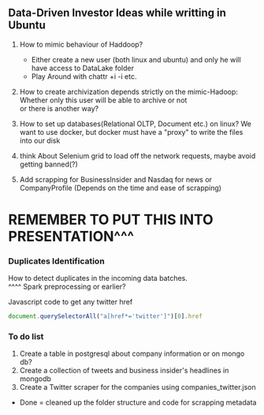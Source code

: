 ## Data-Driven Investor Ideas while writting in Ubuntu
1. How to mimic behaviour of Haddoop? 
   - Either create a new user (both linux and ubuntu) and only he will have access to DataLake folder
   - Play Around with chattr +i -i etc.
   
2. How to create archivization depends strictly on the mimic-Hadoop: Whether only this user will be able to archive or not<br>
   or  there is another way?
3. How to set up databases(Relational OLTP, Document etc.) on linux?
    We want to use docker, but docker must have a "proxy" to write the files into our disk
4. think About Selenium grid to load off the network requests, maybe avoid getting banned(?)
5. Add scrapping for BusinessInsider and Nasdaq for news or CompanyProfile (Depends on the time and ease of scrapping)
# REMEMBER TO PUT THIS INTO PRESENTATION^^^
### Duplicates Identification 
How to detect duplicates in the incoming data batches. <br> 
^^^^ Spark preprocessing or earlier? 


Javascript code to get any twitter href<br>
````javascript
document.querySelectorAll("a[href*='twitter']")[0].href
````
### To do list
1. Create a table in postgresql about company information or on mongo db?
2. Create a collection of tweets and business insider's headlines in mongodb
3. Create a Twitter scraper for the companies using companies_twitter.json 
- Done = cleaned up the folder structure and code for scrapping metadata
